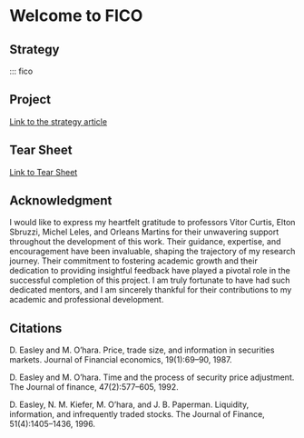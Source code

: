 # Welcome to FICO


## Strategy

::: fico

## Project

[Link to the strategy article](files/Mestrado.pdf)


## Tear Sheet
[Link to Tear Sheet](files/portPINxIbov.html)

## Acknowledgment

I would like to express my heartfelt gratitude to professors Vitor Curtis, Elton Sbruzzi, Michel Leles, and Orleans Martins for their unwavering support throughout the development of this work. Their guidance, expertise, and encouragement have been invaluable, shaping the trajectory of my research journey. Their commitment to fostering academic growth and their dedication to providing insightful feedback have played a pivotal role in the successful completion of this project. I am truly fortunate to have had such dedicated mentors, and I am sincerely thankful for their contributions to my academic and professional development.

## Citations

D. Easley and M. O’hara. Price, trade size, and information in securities markets. Journal of Financial economics, 19(1):69–90, 1987.

D. Easley and M. O’hara. Time and the process of security price adjustment. The Journal of finance, 47(2):577–605, 1992.

D. Easley, N. M. Kiefer, M. O’hara, and J. B. Paperman. Liquidity, information, and infrequently traded stocks. The Journal of Finance, 51(4):1405–1436, 1996.

